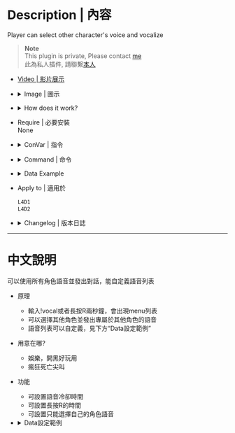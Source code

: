 # Description | 內容
Player can select other character's voice and vocalize

> __Note__ <br/>
This plugin is private, Please contact [me](https://github.com/fbef0102/Game-Private_Plugin#私人插件列表-private-plugins-list)<br/>
此為私人插件, 請聯繫[本人](https://github.com/fbef0102/Game-Private_Plugin#私人插件列表-private-plugins-list)

* [Video | 影片展示](https://youtu.be/EVW_neSFDLg)

* <details><summary>Image | 圖示</summary>

	* Character Vocalize Menu
		> 選擇角色語音
		<br/>![l4d_character_vocalize_select_1](image/l4d_character_vocalize_select_1.jpg)
	* All characters' vocalize menu (Custom)
		> 所有角色的語音 (可自定義)
		<br/>![l4d_character_vocalize_select_2](image/l4d_character_vocalize_select_2.jpg)
</details>

* <details><summary>How does it work?</summary>

	* Type !vocal -> choose any sound to vocalize -> Have Fun!
</details>

* Require | 必要安裝
<br/>None

* <details><summary>ConVar | 指令</summary>

	* cfg/sourcemod/l4d_character_vocalize_select.cfg
		```php
		// Hold Reload button for at least X seconds to open menu. (-1=Disable button)
		l4d_character_vocalize_select_button_press "2.0"

		// Cold Down Time in seconds a player can use menu again. (0=No Cold Down)
		l4d_character_vocalize_select_cooldown_time "0.5"

		// 0=Plugin off, 1=Plugin on.
		l4d_character_vocalize_select_enable "1"

		// If 1, player can only select his own character
		l4d_character_vocalize_select_model_only "0"
		```
</details>

* <details><summary>Command | 命令</summary>

	* **Open menu for test mode**
		```php
		sm_vocal
		```
</details>

* <details><summary>Data Example</summary>

	* data/l4d_character_vocalize_select.cfg
		```php
		"l4d_character_vocalize_select"
		{
			"Ellis" // Please do not change
			{
				"num"		"3" // How many Ellis Vocal Commands
				"1"
				{
					"Name"		"嚕嚕嚕嚕嚕嚕嚕嚕~" // Name whatevert you want
					"Sound"		"player/survivor/voice/mechanic/adrenaline03.wav" // sound path, relative to “sound” folder
				}
				"2"
				{
					"Name"		"Kill all son of bitches"
					"Sound"		"player/survivor/voice/mechanic/worldsigns11.wav"
				}
				"3"
				{
					"Name"		"I LOVE YOU"
					"Sound"		"player/survivor/voice/mechanic/worldc2m1b09.wav"
				}
			}
		}
		```
</details>

* Apply to | 適用於
	```
	L4D1
	L4D2
	```

* <details><summary>Changelog | 版本日誌</summary>

	* v1.0 (2023-4-6)
	    * Initial Release
</details>

- - - -
# 中文說明
可以使用所有角色語音並發出對話，能自定義語音列表

* 原理
	* 輸入!vocal或者長按R兩秒鐘，會出現menu列表
	* 可以選擇其他角色並發出專屬於其他角色的語音
	* 語音列表可以自定義，見下方“Data設定範例”

* 用意在哪?
	* 娛樂，開黑好玩用
	* 瘋狂死亡尖叫

* 功能
	* 可設置語音冷卻時間
	* 可設置長按R的時間
	* 可設置只能選擇自己的角色語音

* <details><summary>Data設定範例</summary>

	* data/l4d_character_vocalize_select.cfg
		```php
		"l4d_character_vocalize_select"
		{
			"Ellis" // 請不要修改
			{
				"num"		"3" // Ellis的語音數量
				"1"
				{
					"Name"		"嚕嚕嚕嚕嚕嚕嚕嚕~" // 名稱隨便取，可以寫中文
					"Sound"		"player/survivor/voice/mechanic/adrenaline03.wav" // 對話音效檔路徑，相對於“sound”資料夾
				}
				"2"
				{
					"Name"		"Kill all son of bitches"
					"Sound"		"player/survivor/voice/mechanic/worldsigns11.wav"
				}
				"3"
				{
					"Name"		"I LOVE YOU"
					"Sound"		"player/survivor/voice/mechanic/worldc2m1b09.wav"
				}
			}
		}
		```
</details>
